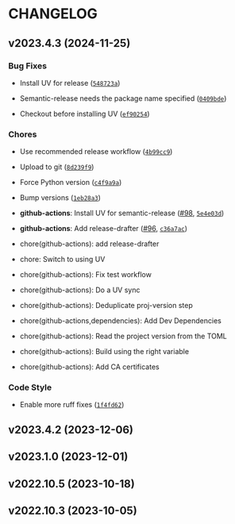 # CHANGELOG


## v2023.4.3 (2024-11-25)

### Bug Fixes

- Install UV for release
  ([`548723a`](https://github.com/darac/adventofcode/commit/548723a9e485a9f9b7dab70a9f392d6b43e4a41a))

- Semantic-release needs the package name specified
  ([`0409bde`](https://github.com/darac/adventofcode/commit/0409bde6347513144483fa6588b1bbe24ac0479b))

- Checkout before installing UV
  ([`ef90254`](https://github.com/darac/adventofcode/commit/ef90254b4d05b68f6ef70dc8def5c89569fcde12))

### Chores

- Use recommended release workflow
  ([`4b99cc9`](https://github.com/darac/adventofcode/commit/4b99cc9498b43b852778419e9b4b94d1102a3db3))

- Upload to git
  ([`8d239f9`](https://github.com/darac/adventofcode/commit/8d239f9873002174a29b61f2cc83f97582b90ada))

- Force Python version
  ([`c4f9a9a`](https://github.com/darac/adventofcode/commit/c4f9a9a4ac04f80c33666f4bb88cc0c9ca788e0e))

- Bump versions
  ([`1eb28a3`](https://github.com/darac/adventofcode/commit/1eb28a363c20cf1d0812f12cdf35c74c82a87193))

- **github-actions**: Install UV for semantic-release
  ([#98](https://github.com/darac/adventofcode/pull/98),
  [`5e4e03d`](https://github.com/darac/adventofcode/commit/5e4e03dab7367be8f9b4e70ed3b39e7ce4a94645))

- **github-actions**: Add release-drafter ([#96](https://github.com/darac/adventofcode/pull/96),
  [`c36a7ac`](https://github.com/darac/adventofcode/commit/c36a7ac3606b80fd8273b9ee69dbe2aacbbc39e6))

* chore(github-actions): add release-drafter

* chore: Switch to using UV

* chore(github-actions): Fix test workflow

* chore(github-actions): Do a UV sync

* chore(github-actions): Deduplicate proj-version step

* chore(github-actions,dependencies): Add Dev Dependencies

* chore(github-actions): Read the project version from the TOML

* chore(github-actions): Build using the right variable

* chore(github-actions): Add CA certificates

### Code Style

- Enable more ruff fixes
  ([`1f4fd62`](https://github.com/darac/adventofcode/commit/1f4fd628993bf29aef5e7b77de8f28c906abeda1))


## v2023.4.2 (2023-12-06)


## v2023.1.0 (2023-12-01)


## v2022.10.5 (2023-10-18)


## v2022.10.3 (2023-10-05)
